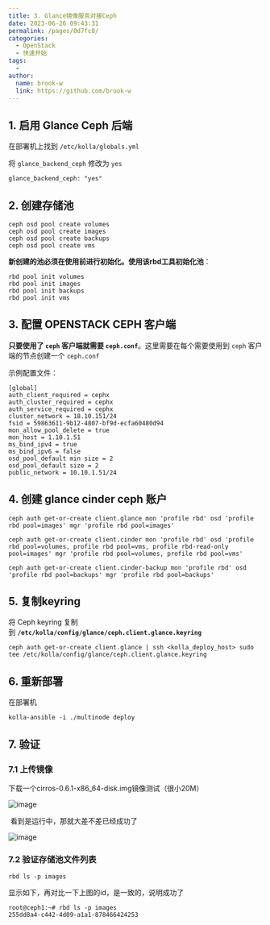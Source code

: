 ```yaml
---
title: 3. Glance镜像服务对接Ceph
date: 2023-06-26 09:43:31
permalink: /pages/0d7fc8/
categories:
  - OpenStack
  - 快速开始
tags:
  - 
author: 
  name: brook-w
  link: https://github.com/brook-w
---
```


## 1. 启用 Glance Ceph 后端

在部署机上找到 `/etc/kolla/globals.yml`

将 `glance_backend_ceph` 修改为 `yes`

```
glance_backend_ceph: "yes"
```

## 2. 创建存储池

```
ceph osd pool create volumes
ceph osd pool create images
ceph osd pool create backups
ceph osd pool create vms
```

**新创建的池必须在使用前进行初始化。使用该rbd工具初始化池**：

```
rbd pool init volumes
rbd pool init images
rbd pool init backups
rbd pool init vms
```

## 3. 配置 OPENSTACK CEPH 客户端

**只要使用了 `ceph` 客户端就需要 `ceph.conf`**。这里需要在每个需要使用到 `ceph` 客户端的节点创建一个 `ceph.conf`


示例配置文件：

```
[global]
auth_client_required = cephx
auth_cluster_required = cephx
auth_service_required = cephx
cluster_network = 18.10.151/24
fsid = 59863611-9b12-4807-bf9d-ecfa60480d94
mon_allow_pool_delete = true
mon_host = 1.10.1.51
ms_bind_ipv4 = true
ms_bind_ipv6 = false
osd_pool_default min size = 2
osd_pool_default size = 2
public_network = 10.10.1.51/24
```

## 4. 创建 glance cinder ceph 账户

```
ceph auth get-or-create client.glance mon 'profile rbd' osd 'profile rbd pool=images' mgr 'profile rbd pool=images'

ceph auth get-or-create client.cinder mon 'profile rbd' osd 'profile rbd pool=volumes, profile rbd pool=vms, profile rbd-read-only pool=images' mgr 'profile rbd pool=volumes, profile rbd pool=vms'

ceph auth get-or-create client.cinder-backup mon 'profile rbd' osd 'profile rbd pool=backups' mgr 'profile rbd pool=backups'
```

## 5. 复制keyring

将 Ceph keyring 复制到 **`/etc/kolla/config/glance/ceph.client.glance.keyring`**

```
ceph auth get-or-create client.glance | ssh <kolla_deploy_host> sudo tee /etc/kolla/config/glance/ceph.client.glance.keyring
```

## 6. 重新部署

在部署机

```
kolla-ansible -i ./multinode deploy
```

## 7. 验证

### 7.1 上传镜像

下载一个cirros-0.6.1-x86_64-disk.img镜像测试（很小20M）

![image](https://cdn.staticaly.com/gh/brook-w/image-hosting@master/openstack/kolla/image.4eabpt3fuuq0.jpg)

 看到是运行中，那就大差不差已经成功了

![image](https://cdn.staticaly.com/gh/brook-w/image-hosting@master/openstack/kolla/image.4eabpt3fuuq0.jpg)

### 7.2 验证存储池文件列表

```
rbd ls -p images
```

显示如下，再对比一下上图的id，是一致的，说明成功了

```
root@ceph1:~# rbd ls -p images
255dd8a4-c442-4d09-a1a1-878466424253
```


